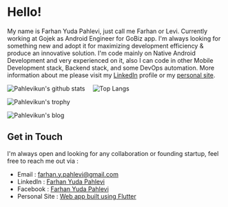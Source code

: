 # Hello!

My name is Farhan Yuda Pahlevi, just call me Farhan or Levi. Currently working at Gojek as Android Engineer for GoBiz app. I'm always looking for something new and adopt it for maximizing development efficiency & produce an innovative solution. I'm code mainly on Native Android Development and very experienced on it, also I can code in other Mobile Development stack, Backend stack, and some DevOps automation. More information about me please visit my [LinkedIn](https://www.linkedin.com/in/pahlevikun/) profile or my [personal site](http://www.pahlevikun.id/).

![Pahlevikun's github stats](https://github-readme-stats.vercel.app/api?username=pahlevikun&show_icons=true&line_height=21&show_icons=g&theme=nord&rank_icon=github&include_all_commits=true)
<span style="display:inline-block; width: 10px;"></span>
![Top Langs](https://github-readme-stats.vercel.app/api/top-langs/?username=pahlevikun&show_icons=true&layout=compact&theme=nord&count_private=truecount_private=true)

![Pahlevikun's trophy](https://github-profile-trophy.vercel.app/?username=pahlevikun&theme=nord&column=7&margin-w=10&margin-h=15)

![Pahlevikun's blog](https://github-read-medium.vercel.app/latest?username=pahlevikun&limit=6&theme=nord)

## Get in Touch
I'm always open and looking for any collaboration or founding startup, feel free to reach me out via :
- Email : [farhan.y.pahlevi@gmail.com](mailto:farhan.y.pahlevi@gmail.com)
- LinkedIn : [Farhan Yuda Pahlevi](https://www.linkedin.com/in/pahlevikun/)
- Facebook : [Farhan Yuda Pahlevi](https://www.facebook.com/Pahlevikun/)
- Personal Site : [Web app built using Flutter](http://www.pahlevikun.id/)
